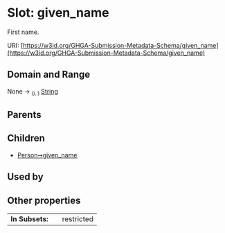
# Slot: given_name


First name.

URI: [https://w3id.org/GHGA-Submission-Metadata-Schema/given_name](https://w3id.org/GHGA-Submission-Metadata-Schema/given_name)


## Domain and Range

None &#8594;  <sub>0..1</sub> [String](types/String.md)

## Parents


## Children

 *  [Person➞given_name](Person_given_name.md)

## Used by


## Other properties

|  |  |  |
| --- | --- | --- |
| **In Subsets:** | | restricted |

